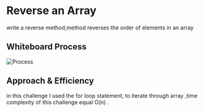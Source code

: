 # Reverse an Array
<!-- Description of the challenge -->
 write a reverse method,method reverses the order of elements in  an array 

## Whiteboard Process
<!-- Embedded whiteboard image -->

![Process](img/array-reverse.PNG)

## Approach & Efficiency
<!-- What approach did you take? Discuss Why. What is the Big O space/time for this approach? -->

in this challenge I used the for loop statement, to iterate through array ,time complexity of this challenge equal O(n) .

